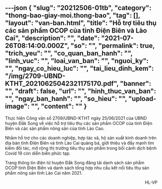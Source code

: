 ---json
{
    "slug": "20212506-01tb",
    "category": "thong-bao-giay-moi.thong-bao",
    "tag": [],
    "layout": "van-ban.html",
    "title": "Hỗ trợ tiêu thụ các sản phẩm OCOP của tỉnh Điện Biên và Lào Cai",
    "description": "",
    "date": "2021-07-26T08:14:00.000Z",
    "so": "",
    "permalink": true,
    "trich_yeu": "",
    "co_quan_ban_hanh": "",
    "linh_vuc": "",
    "loai_van_ban": "",
    "nguoi_ky": "",
    "ngay_co_hieu_luc": "",
    "tai_lieu_dinh_kem": "/img/2709-UBND-KTHT_20210625042321175170.pdf",
    "banner": "",
    "draft": false,
    "url": "",
    "hinh_thuc_van_ban": "",
    "ngay_ban_hanh": "",
    "so_hieu": "",
    "upload-image": "",
    "__content__": ""
}
---
<p>Thực hiện C&ocirc;ng văn số 2709/UBND-KTHT ng&agrave;y 25/06/2021 của UBND huyện Đắk Song về việc hỗ trợ ti&ecirc;u thụ c&aacute;c sản phẩm OCOP của tỉnh Điện Bi&ecirc;n v&agrave; c&aacute;c sản phẩm n&ocirc;ng sản của tỉnh L&agrave;o Cao.</p>

<p>Nhằm hỗ trợ cho c&aacute;c&nbsp;doanh nghiệp, hợp t&aacute;c x&atilde;, hộ sản xuất kinh doanh tr&ecirc;n địa b&agrave;n tỉnh Điện Bi&ecirc;n v&agrave; tỉnh L&agrave;o Cai quảng b&aacute;, giới thiệu v&agrave; đẩy mạnh t&igrave;m kiếm đối t&aacute;c, mở rộng thị trường ti&ecirc;u thụ sản phẩm trong bối cảnh dịch bệnh Covid 19 c&ograve;n diễn biến phức tạp.</p>

<p>Trang th&ocirc;ng tin điện tử huyện Đắk Song đăng tải danh s&aacute;ch sản phẩm OCOP tỉnh Điện Bi&ecirc;n v&agrave; danh s&aacute;ch tổng hợp nhu cầu kết nối ti&ecirc;u thụ sản phẩm n&ocirc;ng sản tỉnh L&agrave;o Cai năm 2021.</p>

<p style="text-align:right">HL-VP</p>
